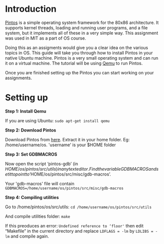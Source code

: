 # Introduction

[Pintos](https://web.stanford.edu/class/cs140/projects/pintos/pintos.html#SEC_Top) is a simple operating system framework for the 80x86 architecture. It supports kernel threads, loading and running user programs, and a file system, but it implements all of these in a very simple way. This assignment was used in MIT as a part of OS course.

Doing this as an assigments would give you a clear idea on the various topics in OS. This guide will take you through how to install Pintos in your native Ubuntu machine. Pintos is a very small operating system and can run it on a virtual machine. The tutorial will be using [Qemu](http://www.qemu-project.org/) to run Pintos.

Once you are finished setting up the Pintos you can start working on your assignments.

# Setting up

**Step 1: Install Qemu**

If you are using Ubuntu: ```sudo apt-get install qemu```

**Step 2: Download Pintos**

Download Pintos from [here](http://www.stanford.edu/class/cs140/projects/pintos/pintos.tar.gz). Extract it in your home folder. Eg: /home/username/os. 'username' is your $HOME folder

**Step 3: Set GDBMACROS**

Now open the script ‘pintos-gdb’ (in $HOME/os/pintos/src/utils) in any text editor. Find the variable GDBMACROS and set it to point to ‘$HOME/os/pintos/src/misc/gdb-macros’.

Your 'gdb-macros' file will contain ```GDBMACROS=/home/username/os/pintos/src/misc/gdb-macros```

**Step 4: Compiling utilities**

Go to /home/pintos/os/src/utils: ```cd /home/username/os/pintos/src/utils```

And compile utilities folder: ```make```

If this preoduces an error: ```Undefined reference to ‘floor'``` then edit “Makefile” in the current directory and replace ```LDFLAGS = -lm``` by ```LDLIBS = -lm``` and compile again.









 
